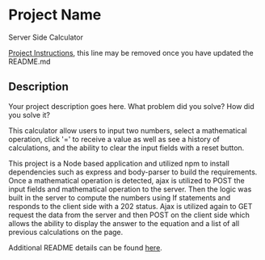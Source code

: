 # Project Name

Server Side Calculator

[Project Instructions](./INSTRUCTIONS.md), this line may be removed once you have updated the README.md

## Description

Your project description goes here. What problem did you solve? How did you solve it?

This calculator allow users to input two numbers, select a mathematical operation, click '=' to receive a value as well 
as see a history of calculations, and the ability to clear the input fields with a reset button.

This project is a Node based application and utilized npm to install dependencies such as express and body-parser to build the requirements.
Once a mathematical operation is detected, ajax is utilized to POST the input fields and mathematical operation to the server.
Then the logic was built in the server to compute the numbers using If statements and responds to the client side with a 202 status. Ajax is utilized again to GET request the data from the server and then POST on the client side which allows the ability to display the answer to the equation and a list of all previous calculations on the page. 

Additional README details can be found [here](https://github.com/PrimeAcademy/readme-template/blob/master/README.md).
